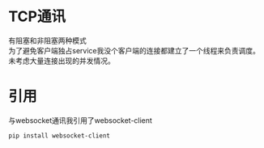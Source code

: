 # TCP通讯
有阻塞和非阻塞两种模式  
为了避免客户端独占service我没个客户端的连接都建立了一个线程来负责调度。未考虑大量连接出现的并发情况。 

# 引用
与websocket通讯我引用了websocket-client  
```
pip install websocket-client
```